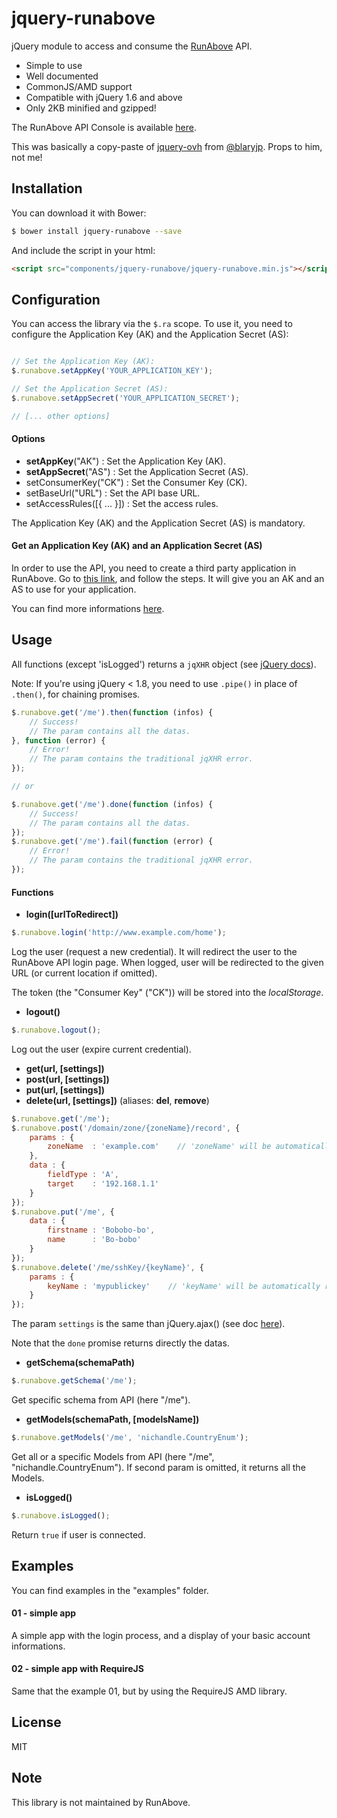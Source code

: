 jquery-runabove
==========

jQuery module to access and consume the [RunAbove](https://api.runabove.com) API.

  - Simple to use
  - Well documented
  - CommonJS/AMD support
  - Compatible with jQuery 1.6 and above
  - Only 2KB minified and gzipped!

The RunAbove API Console is available [here](https://api.runabove.com/console).

This was basically a copy-paste of [jquery-ovh](https://github.com/blaryjp/jquery-ovh/) from [@blaryjp](https://github.com/blaryjp). Props to him, not me!

Installation
------------

You can download it with Bower:
```bash
$ bower install jquery-runabove --save
```
And include the script in your html:
```html
<script src="components/jquery-runabove/jquery-runabove.min.js"></script>
```


Configuration
-------------

You can access the library via the `$.ra` scope.
To use it, you need to configure the Application Key (AK) and the Application Secret (AS):

```javascript

// Set the Application Key (AK):
$.runabove.setAppKey('YOUR_APPLICATION_KEY');

// Set the Application Secret (AS):
$.runabove.setAppSecret('YOUR_APPLICATION_SECRET');

// [... other options]

```

#### Options

* **setAppKey**("AK") : Set the Application Key (AK).
* **setAppSecret**("AS") : Set the Application Secret (AS).
* setConsumerKey("CK") : Set the Consumer Key (CK).
* setBaseUrl("URL") : Set the API base URL.
* setAccessRules([{ ... }]) : Set the access rules.

The Application Key (AK) and the Application Secret (AS) is mandatory.

#### Get an Application Key (AK) and an Application Secret (AS)

In order to use the API, you need to create a third party application in RunAbove.
Go to [this link](https://api.runabove.com/createApp/), and follow the steps. It will give you an AK and an AS to use for your application.

You can find more informations [here](https://community.runabove.com/kb/en/instances/how-to-use-runabove-api.html).


Usage
-----

All functions (except 'isLogged') returns a `jqXHR` object (see [jQuery docs](https://api.jquery.com/jQuery.ajax/#jqXHR)).

Note: If you're using jQuery < 1.8, you need to use `.pipe()` in place of `.then()`, for chaining promises.

```javascript
$.runabove.get('/me').then(function (infos) {
    // Success!
    // The param contains all the datas.
}, function (error) {
    // Error!
    // The param contains the traditional jqXHR error.
});

// or

$.runabove.get('/me').done(function (infos) {
    // Success!
    // The param contains all the datas.
});
$.runabove.get('/me').fail(function (error) {
    // Error!
    // The param contains the traditional jqXHR error.
});
```

#### Functions

* **login([urlToRedirect])**
```javascript
$.runabove.login('http://www.example.com/home');
```
Log the user (request a new credential).
It will redirect the user to the RunAbove API login page.
When logged, user will be redirected to the given URL (or current location if omitted).

The token (the "Consumer Key" ("CK")) will be stored into the _localStorage_.

* **logout()**
```javascript
$.runabove.logout();
```
Log out the user (expire current credential).

* **get(url, [settings])**
* **post(url, [settings])**
* **put(url, [settings])**
* **delete(url, [settings])** (aliases: **del**, **remove**)
```javascript
$.runabove.get('/me');
$.runabove.post('/domain/zone/{zoneName}/record', {
    params : {
        zoneName  : 'example.com'    // 'zoneName' will be automatically replaced in the url!
    },
    data : {
        fieldType : 'A',
        target    : '192.168.1.1'
    }
});
$.runabove.put('/me', {
    data : {
        firstname : 'Bobobo-bo',
        name      : 'Bo-bobo'
    }
});
$.runabove.delete('/me/sshKey/{keyName}', {
    params : {
        keyName : 'mypublickey'    // 'keyName' will be automatically replaced in the url!
    }
});
```
The param `settings` is the same than jQuery.ajax() (see doc [here](https://api.jquery.com/jQuery.ajax/#jQuery-ajax-settings)).

Note that the `done` promise returns directly the datas.

* **getSchema(schemaPath)**
```javascript
$.runabove.getSchema('/me');
```
Get specific schema from API (here "/me").

* **getModels(schemaPath, [modelsName])**
```javascript
$.runabove.getModels('/me', 'nichandle.CountryEnum');
```
Get all or a specific Models from API (here "/me", "nichandle.CountryEnum"). If second param is omitted, it returns all the Models.

* **isLogged()**
```javascript
$.runabove.isLogged();
```
Return `true` if user is connected.



Examples
--------

You can find examples in the "examples" folder.

#### 01 - simple app
A simple app with the login process, and a display of your basic account informations.

#### 02 - simple app with RequireJS
Same that the example 01, but by using the RequireJS AMD library.


License
-------

MIT


Note
----

This library is not maintained by RunAbove.
